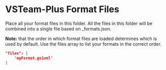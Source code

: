 # VSTeam-Plus Format Files

Place all your format files in this folder.  All the files in this folder will be combined into a single file based on _formats.json.

**Note:** that the order in which format files are loaded determines which is used by default. Use the files array to list your formats in the correct order.

```json
"files": [
    'myFormat.ps1xml'
]
```
